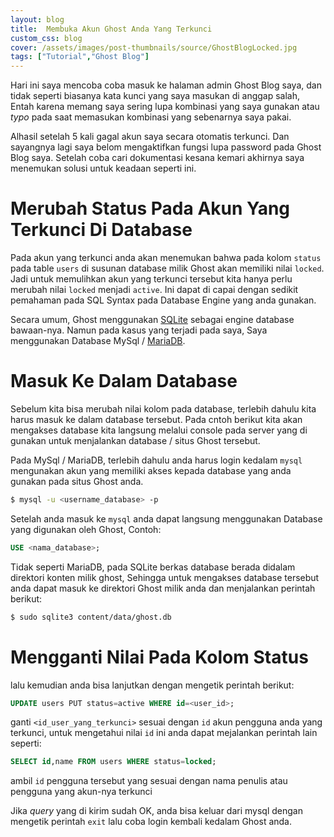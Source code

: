 ```yaml
---
layout: blog
title:  Membuka Akun Ghost Anda Yang Terkunci
custom_css: blog
cover: /assets/images/post-thumbnails/source/GhostBlogLocked.jpg
tags: ["Tutorial","Ghost Blog"]
---
```


Hari ini saya mencoba coba masuk ke halaman admin Ghost Blog saya, dan tidak seperti biasanya kata kunci yang saya masukan di anggap salah, Entah karena memang saya sering lupa kombinasi yang saya gunakan atau *typo* pada saat memasukan kombinasi yang sebenarnya saya pakai.

Alhasil setelah 5 kali gagal akun saya secara otomatis terkunci. Dan sayangnya lagi saya belom mengaktifkan fungsi lupa password pada Ghost Blog saya. Setelah coba cari dokumentasi kesana kemari akhirnya saya menemukan solusi untuk keadaan seperti ini.

# Merubah Status Pada Akun Yang Terkunci Di Database
Pada akun yang terkunci anda akan menemukan bahwa pada kolom `status` pada table `users` di susunan database milik Ghost akan memiliki nilai `locked`. Jadi untuk memulihkan akun yang terkunci tersebut kita hanya perlu merubah nilai `locked` menjadi `active`. Ini dapat di capai dengan sedikit pemahaman pada SQL Syntax pada Database Engine yang anda gunakan.

Secara umum, Ghost menggunakan [SQLite](https://www.sqlite.org/) sebagai engine database bawaan-nya. Namun pada kasus yang terjadi pada saya, Saya menggunakan Database MySql / [MariaDB](https://mariadb.org/).

# Masuk Ke Dalam Database
Sebelum kita bisa merubah nilai kolom pada database, terlebih dahulu kita harus masuk ke dalam database tersebut. Pada cntoh berikut kita akan mengakses database kita langsung melalui console pada server yang di gunakan untuk menjalankan database / situs Ghost tersebut.

Pada MySql / MariaDB, terlebih dahulu anda harus login kedalam `mysql` mengunakan akun yang memiliki akses kepada database yang anda gunakan pada situs Ghost anda.
```bash
$ mysql -u <username_database> -p
```
Setelah anda masuk ke `mysql` anda dapat langsung menggunakan Database yang digunakan oleh Ghost, Contoh:
```sql
USE <nama_database>;
```

Tidak seperti MariaDB, pada SQLite berkas database berada didalam direktori konten milik ghost, Sehingga untuk mengakses database tersebut anda dapat masuk ke direktori Ghost milik anda dan menjalankan perintah berikut:
```bash
$ sudo sqlite3 content/data/ghost.db
```

# Mengganti Nilai Pada Kolom Status
lalu kemudian anda bisa lanjutkan dengan mengetik perintah berikut:
```sql
UPDATE users PUT status=active WHERE id=<user_id>;
```
ganti `<id_user_yang_terkunci>` sesuai dengan `id` akun pengguna anda yang terkunci, untuk mengetahui nilai `id` ini anda dapat mejalankan perintah lain seperti:
```sql
SELECT id,name FROM users WHERE status=locked;
```
ambil `id` pengguna tersebut yang sesuai dengan nama penulis atau pengguna yang akun-nya terkunci 

Jika *query* yang di kirim sudah OK, anda bisa keluar dari mysql dengan mengetik perintah `exit` lalu coba login kembali kedalam Ghost anda.